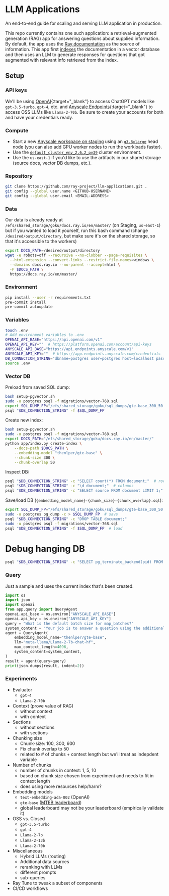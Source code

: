# LLM Applications

An end-to-end guide for scaling and serving LLM application in production.

This repo currently contains one such application: a retrieval-augmented generation (RAG)
app for answering questions about supplied information. By default, the app uses
the [Ray documentation](https://docs.ray.io/en/master/) as the source of information.
This app first [indexes](./app/index.py) the documentation in a vector database
and then uses an LLM to generate responses for questions that got augmented with
relevant info retrieved from the index.

## Setup

### API keys
We'll be using [OpenAI](https://platform.openai.com/docs/models/){:target="_blank"} to access ChatGPT models like `gpt-3.5-turbo`, `gpt-4`, etc. and [Anyscale Endpoints](https://endpoints.anyscale.com/){:target="_blank"} to access OSS LLMs like `Llama-2-70b`. Be sure to create your accounts for both and have your credentials ready.

### Compute
- Start a new [Anyscale workspace on staging](https://console.anyscale-staging.com/o/anyscale-internal/workspaces) using an [`g3.8xlarge`](https://instances.vantage.sh/aws/ec2/g3.8xlarge) head node (you can also add GPU worker nodes to run the workloads faster).
- Use the [`default_cluster_env_2.6.2_py39`](https://docs.anyscale.com/reference/base-images/ray-262/py39#ray-2-6-2-py39) cluster environment.
- Use the `us-east-1` if you'd like to use the artifacts in our shared storage (source docs, vector DB dumps, etc.).

### Repository
```bash
git clone https://github.com/ray-project/llm-applications.git .
git config --global user.name <GITHUB-USERNAME>
git config --global user.email <EMAIL-ADDRESS>
```

### Data
Our data is already ready at `/efs/shared_storage/goku/docs.ray.io/en/master/` (on Staging, `us-east-1`) but if you wanted to load it yourself, run this bash command (change `/desired/output/directory`, but make sure it's on the shared storage,
so that it's accessible to the workers)
```bash
export DOCS_PATH=/desired/output/directory
wget -e robots=off --recursive --no-clobber --page-requisites \
  --html-extension --convert-links --restrict-file-names=windows \
  --domains docs.ray.io --no-parent --accept=html \
  -P $DOCS_PATH \
  https://docs.ray.io/en/master/
```

### Environment
```bash
pip install --user -r requirements.txt
pre-commit install
pre-commit autoupdate
```

### Variables
```bash
touch .env
# Add environment variables to .env
OPENAI_API_BASE="https://api.openai.com/v1"
OPENAI_API_KEY=""  # https://platform.openai.com/account/api-keys
ANYSCALE_API_BASE="https://api.endpoints.anyscale.com/v1"
ANYSCALE_API_KEY=""  # https://app.endpoints.anyscale.com/credentials
DB_CONNECTION_STRING="dbname=postgres user=postgres host=localhost password=postgres"
source .env
```

### Vector DB
Preload from saved SQL dump:
```bash
bash setup-pgvector.sh
sudo -u postgres psql -f migrations/vector-768.sql
export SQL_DUMP_FP="/efs/shared_storage/goku/sql_dumps/gte-base_300_50.sql"
psql "$DB_CONNECTION_STRING" -f $SQL_DUMP_FP
```

Create new index:
```bash
bash setup-pgvector.sh
sudo -u postgres psql -f migrations/vector-768.sql
export DOCS_PATH="/efs/shared_storage/goku/docs.ray.io/en/master/"
python app/index.py create-index \
    --docs-path $DOCS_PATH \
    --embedding-model "thenlper/gte-base" \
    --chunk-size 300 \
    --chunk-overlap 50
```

Inspect DB:
```bash
psql "$DB_CONNECTION_STRING" -c "SELECT count(*) FROM document;"  # rows
psql "$DB_CONNECTION_STRING" -c "\d document;"  # columns
psql "$DB_CONNECTION_STRING" -c "SELECT source FROM document LIMIT 1;"  # sample
```

Save/load DB (`{embedding_model_name}-{chunk_size}-{chunk_overlap}.sql`):
```bash
export SQL_DUMP_FP="/efs/shared_storage/goku/sql_dumps/gte-base_300_50.sql"
sudo -u postgres pg_dump -c > $SQL_DUMP_FP  # save
psql "$DB_CONNECTION_STRING" -c "DROP TABLE document;"
sudo -u postgres psql -f migrations/vector-768.sql
psql "$DB_CONNECTION_STRING" -f $SQL_DUMP_FP  # load
```

# Debug hanging DB
```bash
psql "$DB_CONNECTION_STRING" -c "SELECT pg_terminate_backend(pid) FROM pg_stat_activity WHERE state = 'idle in transaction';"
```


### Query
Just a sample and uses the current index that's been created.

```python
import os
import json
import openai
from app.query import QueryAgent
openai.api_base = os.environ["ANYSCALE_API_BASE"]
openai.api_key = os.environ["ANYSCALE_API_KEY"]
query = "What is the default batch size for map_batches?"
system_content = "Your job is to answer a question using the additional context provided."
agent = QueryAgent(
    embedding_model_name="thenlper/gte-base",
    llm="meta-llama/Llama-2-7b-chat-hf",
    max_context_length=4096,
    system_content=system_content,
)
result = agent(query=query)
print(json.dumps(result, indent=2))
```

### Experiments
- Evaluator
    - `gpt-4`
    - `Llama-2-70b`
- Context (prove value of RAG)
    - without context
    - with context
- Sections
    - without sections
    - with sections
- Chunking size
    - Chunk-size: 100, 300, 600
    - Fix chunk overlap to 50
    - related to # of chunks + context length but we'll treat as indepdent variable
- Number of chunks
    - number of chunks in context: 1, 5, 10
    - based on chunk size chosen from experiment and needs to fit in context length
    - does using more resources help/harm?
- Embedding models
    - `text-embedding-ada-002` (OpenAI)
    - `gte-base` ([MTEB leaderboard](https://huggingface.co/spaces/mteb/leaderboard))
    - global leaderboard may not be your leaderboard (empirically validate it)
- OSS vs. Closed
    - `gpt-3.5-turbo`
    - `gpt-4`
    - `Llama-2-7b`
    - `Llama-2-13b`
    - `Llama-2-70b`
- Miscellaneous
    - Hybrid LLMs (routing)
    - Additional data sources
    - reranking with LLMs
    - different prompts
    - sub-queries
- Ray Tune to tweak a subset of components
- CI/CD workflows
